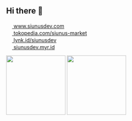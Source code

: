 ## Hi there 👋

<!--
**siunus/siunus** is a ✨ _special_ ✨ repository because its `README.md` (this file) appears on your GitHub profile.

Here are some ideas to get you started:

- 🔭 I’m currently working on ...
- 🌱 I’m currently learning ...
- 👯 I’m looking to collaborate on ...
- 🤔 I’m looking for help with ...
- 💬 Ask me about ...
- 📫 How to reach me: ...
- 😄 Pronouns: ...
- ⚡ Fun fact: ...
-->

<p align="left">
    <a href="https://www.siunusdev.com/">
        <img height="16px" src="https://www.siunusdev.com/dist/images/logo/logo-siunusdev-icon.png"/> www.siunusdev.com
    </a>
    <br/>
    <a href="https://www.tokopedia.com/siunus-market">
        <img height="16px" src="https://p16-images-comn-sg.tokopedia-static.net/tos-alisg-i-zr7vqa5nfb-sg/assets-tokopedia-lite/prod/icon144.png~tplv-zr7vqa5nfb-image.image"/> tokopedia.com/siunus-market
    </a>
    <br/>
    <a href="https://lynk.id/siunusdev">
        <img height="16px" src="https://lynk.id/static/assets/imgs/favico.png"/> lynk.id/siunusdev
    </a>
    <br/>
    <a href="https://siunusdev.myr.id/">
        <img height="16px" src="https://framerusercontent.com/images/b0TBFiJ8TKZCgDC97NLQ4y3qVJo.png"/> siunusdev.myr.id
    </a>
</p>

<p align="left">
<img height="160em" src="https://github-readme-stats-eight-theta.vercel.app/api?username=siunus&show_icons=true&theme=transparent&include_all_commits=true&count_private=true"/>
<img height="160em" src="https://github-readme-stats-eight-theta.vercel.app/api/top-langs/?username=siunus&layout=compact&langs_count=8&theme=transparent"/>
</p>